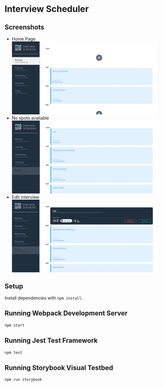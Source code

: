 # Interview Scheduler

## Screenshots

- Home Page
  !["Home page"](https://github.com/DenysPyshniuk/scheduler/blob/master/public/images/Screenshot-1.png?raw=true)
- No spots avaliable
  !["My posts"](https://github.com/DenysPyshniuk/scheduler/blob/master/public/images/Screenshot-2.png?raw=true)
- Edit interview
  !["Profile page"](https://github.com/DenysPyshniuk/scheduler/blob/master/public/images/Screenshot-3.png?raw=true)

## Setup

Install dependencies with `npm install`.

## Running Webpack Development Server

```sh
npm start
```

## Running Jest Test Framework

```sh
npm test
```

## Running Storybook Visual Testbed

```sh
npm run storybook
```
